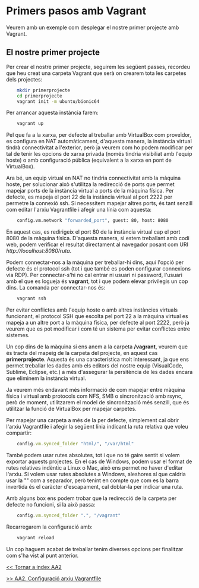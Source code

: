 # Primers pasos amb Vagrant

Veurem amb un exemple com desplegar el nostre primer projecte amb Vagrant.

## El nostre primer projecte

Per crear el nostre primer projecte, seguirem les següent passes, recordeu que heu creat una carpeta Vagrant que serà on crearem tota les carpetes dels projectes:

```bash
    mkdir primerprojecte
    cd primerprojecte
    vagrant init -m ubuntu/bionic64
```

Per arrancar aquesta instància farem:

```bash
    vagrant up
```

Pel que fa a la xarxa, per defecte al treballar amb VirtualBox com proveïdor, es configura en NAT automàticament, d'aquesta manera, la instància virtual tindrà connectivitat a l'exterior, però ja veurem com ho podem modificar per tal de tenir les opcions de xarxa privada (només tindria visibiliat amb l'equip hoste) o amb configuració pública (equivalent a la xarxa en pont de VirtualBox). 

Ara bé, un equip virtual en NAT no tindria connectivitat amb la màquina hoste, per solucionar això s'utilitza la redirecció de ports que permet mapejar ports de la instància virtual a ports de la màquina física. Per defecte, es mapeja el port 22 de la instància virtual al port 2222 per permetre la connexió ssh. Si necessitem mapejar altres ports, és tant senzill com editar l'arxiu Vagrantfile i afegir una línia com aquesta:

```bash
    config.vm.network "forwarded_port", guest: 80, host: 8080
```

En aquest cas, es redirigeix el port 80 de la instància virtual cap el port 8080 de la màquina física. D'aquesta manera, si estem treballant amb codi web, podem verificar el resultat directament al navegador posant com URI *http://localhost:8080/ruta*.

Podem connectar-nos a la màquina per treballar-hi dins, aquí l'opció per defecte és el protocol ssh (tot i que també es poden configurar connexions via RDP). Per connectar-s'hi no cal entrar ni usuari ni password, l'usuari amb el que es logueja és __vagrant__, tot i que podem elevar privilegis un cop dins. La comanda per connectar-nos és:

```bash
    vagrant ssh
```

Per evitar conflictes amb l'equip hoste o amb altres instàncies virtuals funcionant, el protocol SSH que escolta pel port 22 a la màquina virtual es mapeja a un altre port a la màquina física, per defecte al port 2222, però ja veurem que es pot modificar i com té un sistema per evitar conflictes entre sistemes.

Un cop dins de la màquina si ens anem a la carpeta __/vagrant__, veurem que és tracta del mapeig de la carpeta del projecte, en aquest cas __primerprojecte__. Aquesta és una característica molt interessant, ja que ens permet treballar les dades amb els editors del nostre equip (VisualCode, Sublime, Eclipse, etc.) a més d'assegurar la persitència de les dades encara que eliminem la instància virtual.

Ja veurem més endavant més informació de com mapejar entre màquina física i virtual amb protocols com NFS, SMB o sincronització amb rsync, però de moment, utilitzarem el model de sincronització més senzill, que és utilitzar la funció de VirtualBox per mapejar carpetes.

Per mapejar una carpeta a més de la per defecte, simplement cal obrir l'arxiu Vagrantfile i afegir la següent línia indicant la ruta relativa que voleu compartir:

```ruby
    config.vm.synced_folder "html/", "/var/html"
```

També podem usar rutes absolutes, tot i que no té gaire sentit si volem exportar aquests projectes. En el cas de Windows, podem usar el format de rutes relatives indèntic a Linux o Mac, això ens permet no haver d'editar l'arxiu. Si volem usar rutes absolutes a Windows, aleshores sí que caldria usar la "\" com a separador, però tenint en compte que com es la barra invertida és el caràcter d'escapament, cal doblar-la per indicar una ruta.

Amb alguns box ens podem trobar que la redirecció de la carpeta per defecte no funcioni, si la això passa:

```ruby
    config.vm.synced_folder ".", "/vagrant"
```

Recarregarem la configuració amb:

```bash
    vagrant reload
```

Un cop haguem acabat de treballar tenim diverses opcions per finalitzar com s'ha vist al punt anterior.

[<< Tornar a índex AA2](../README.md)

[>> AA2. Configuració arxiu Vagrantfile](../T4)
